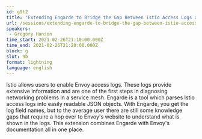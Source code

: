 ```yaml
---
id: g9t2
title: "Extending Engarde to Bridge the Gap Between Istio Access Logs and Envoy's Documentation"
url: /sessions/extending-engarde-to-bridge-the-gap-between-istio-access-logs-and-envoy-documentation
speakers:
 - Gregory Hanson
time_start: 2021-02-26T21:10:00.000Z
time_end: 2021-02-26T21:20:00.000Z
block: g
slot: 9b
format: lightning
language: english
---
```


Istio allows users to enable Envoy access logs. These logs provide extensive information and are one of the first steps in diagnosing networking problems in a service mesh.  Engarde is a tool which parses Istio access logs into easily readable JSON objects.  With Engarde, you get the log field names, but to the average user there are still some knowledge gaps that require a hop over to Envoy's website to understand what is shown in the logs. This extension combines Engarde with Envoy's documentation all in one place.